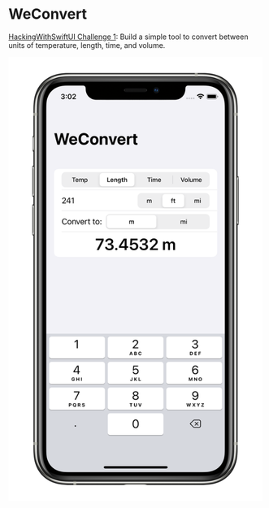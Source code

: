 #  WeConvert

[HackingWithSwiftUI Challenge 1](https://www.hackingwithswift.com/100/swiftui/19): Build a simple tool to convert between units of temperature, length, time, and volume.

<img src="WeConvert_Screenshot.png" alt="WeConvert Screenshot" width="500"/>
